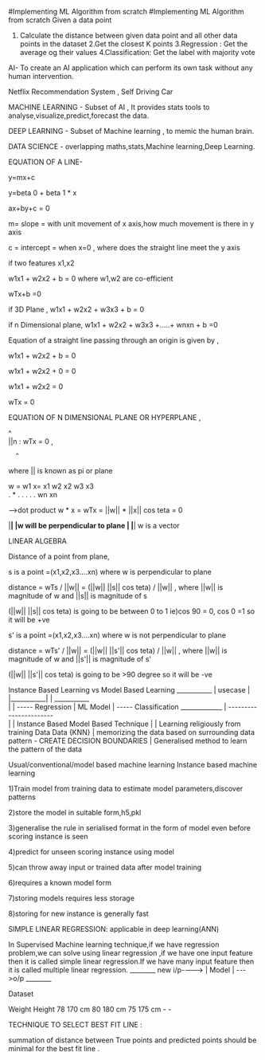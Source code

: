 #Implementing ML Algorithm from scratch
#Implementing ML Algorithm from scratch
Given a data point 

1. Calculate the distance between given data point and all other data points in the dataset 
2.Get the closest K points
3.Regression : Get the average og their values
4.Classification: Get the label with majority vote 

AI- To create an AI application which can perform its own task without any human intervention.

Netflix Recommendation System ,
Self Driving Car

MACHINE LEARNING - Subset of AI , It provides stats tools to analyse,visualize,predict,forecast the data.

DEEP LEARNING - Subset of Machine learning , to memic the human brain. 

DATA SCIENCE - overlapping maths,stats,Machine learning,Deep Learning. 

EQUATION OF A LINE-

y=mx+c

y=beta 0 + beta 1 * x

ax+by+c = 0 

m= slope = with unit movement of x axis,how much movement is there in y axis

c = intercept = when x=0 , where does the straight line meet the y axis

if two features x1,x2 

w1x1 + w2x2 + b = 0 where w1,w2 are co-efficient 

wTx+b =0 

if 3D Plane , 
w1x1 + w2x2 + w3x3 + b = 0

if n Dimensional plane,
w1x1 + w2x2 + w3x3 +.....+ wnxn + b =0

Equation of a straight line passing through an origin is given by , 

w1x1 + w2x2 + b = 0 

w1x1 + w2x2 + 0  = 0

w1x1 + w2x2 = 0

wTx = 0
                                                  
EQUATION OF N DIMENSIONAL PLANE OR HYPERPLANE ,

^                     
||n : wTx = 0 , 

      ^
where || is known as pi or plane

w = w1      x=   x1
    w2           x2
    w3           x3   
    .     *       .
    .  .
    .             .
    wn           xn

  -->dot product
w * x = wTx = ||w|| * ||x|| cos teta = 0 

|__________________________________|
|w will be perpendicular to plane  |
|__________________________________|
w is a vector 


LINEAR ALGEBRA 

Distance of a point from plane,

s is a point =(x1,x2,x3....xn) where w is perpendicular to plane 

distance  = wTs / ||w|| = (||w|| ||s|| cos teta) / ||w|| , where ||w|| is magnitude of w and ||s|| is magnitude of s

(||w|| ||s|| cos teta) is going to be between 0 to 1 ie)cos 90 = 0, cos 0 =1 so it will be +ve 

s' is a point =(x1,x2,x3....xn) where w is not perpendicular to plane 

distance  = wTs' / ||w|| = (||w|| ||s'|| cos teta) / ||w|| , where ||w|| is magnitude of w and ||s'|| is magnitude of s'

(||w|| ||s'|| cos teta) is going to be >90 degree so it will be -ve 


Instance Based Learning vs Model Based Learning
                               ___________
                              | usecase   |
                              |___________|
                                    |
                              ___________                             
                            |             | ----- Regression
                            |  ML Model   | ----- Classification
                             _____________ 
                                    | 
                            -----------------------          
                            |                      |
                   Instance Based              Model Based Technique 
                        |                            |
  Learning religiously from training Data           Data
                  {KNN}                              |
  memorizing the data based on surrounding data     pattern - CREATE DECISION BOUNDARIES
                                                     |
                                                  Generalised method to learn the pattern of the data
                                                


Usual/conventional/model based machine learning         Instance based machine learning

1)Train model from training data to estimate 
model parameters,discover patterns

2)store the model in suitable form,h5,pkl

3)generalise the rule in serialised format in the
form of model even before scoring instance is 
seen

4)predict for unseen scoring instance using model

5)can throw away input or trained data after model 
training

6)requires a known model form

7)storing models requires less storage

8)storing for new instance is generally fast

SIMPLE LINEAR REGRESSION: applicable in deep learning(ANN)

   In Supervised Machine learning technique,if we have regression problem,we can solve using linear regression ,if we have one input feature then it is called simple linear regression.If we have many input feature then it is called multiple linear regression.
               ________
new i/p---->  | Model  | --->o/p
               ________

   Dataset 

   Weight  Height 
    78       170 cm
    80       180 cm
    75       175 cm 
    -         -

 TECHNIQUE TO SELECT BEST FIT LINE :
 
 summation of distance between True points and predicted points should be minimal for the best fit line .

 

 

